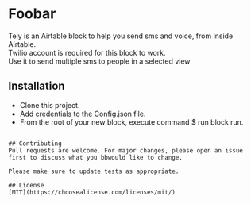 # Foobar

Tely is an Airtable block to help you send sms and voice, from inside Airtable.  
Twilio account is required for this block to work.  
Use it to send multiple sms to people in a selected view  
## Installation
* Clone this project.  
* Add credentials to the Config.json file.  
* From the root of your new block, execute command $ run block run.


```

## Contributing
Pull requests are welcome. For major changes, please open an issue first to discuss what you bbwould like to change.

Please make sure to update tests as appropriate.

## License
[MIT](https://choosealicense.com/licenses/mit/)